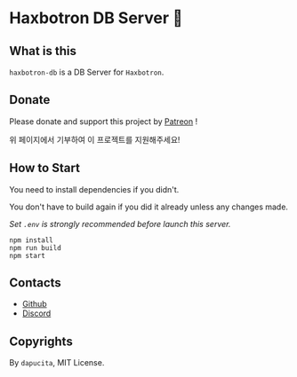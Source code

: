 # Haxbotron DB Server 🤖
## What is this
`haxbotron-db` is a DB Server for `Haxbotron`.

## Donate
Please donate and support this project by [Patreon](https://www.patreon.com/dapucita) !

위 페이지에서 기부하여 이 프로젝트를 지원해주세요!

## How to Start
You need to install dependencies if you didn't.

You don't have to build again if you did it already unless any changes made.

_Set `.env` is strongly recommended before launch this server._

```
npm install
npm run build
npm start
```

## Contacts
- [Github](https://github.com/dapucita/haxbotron)
- [Discord](https://discord.gg/qfg45B2)

## Copyrights
By `dapucita`, MIT License.
